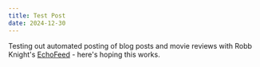 ```yaml
---
title: Test Post
date: 2024-12-30
---
```


Testing out automated posting of blog posts and movie reviews with Robb Knight's [EchoFeed](https://echofeed.app) - here's hoping this works.